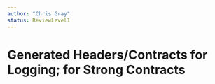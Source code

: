 ```yaml
---
author: "Chris Gray"
status: ReviewLevel1
---
```


# Generated Headers/Contracts for Logging; for Strong Contracts
